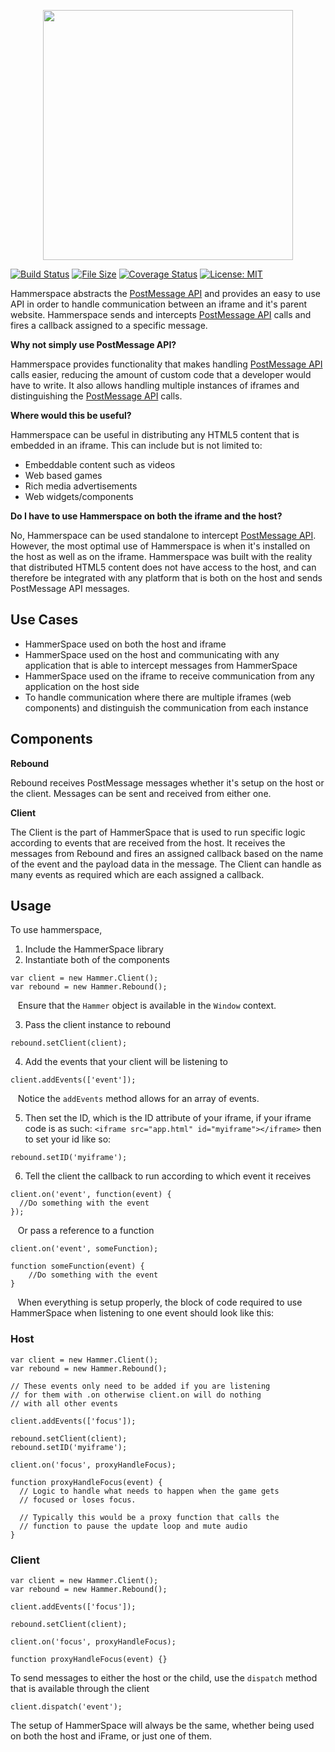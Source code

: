 <p align="center">
  <img src="https://raw.githubusercontent.com/theREDspace/HammerSpace/master/docs/assets/images/logo.png" width="400px"/>
</p>

[![Build Status](https://travis-ci.org/theREDspace/HammerSpace.svg?branch=master)](https://travis-ci.org/theREDspace/HammerSpace)
[![File Size](https://img.shields.io/github/size/theREDspace/HammerSpace/dist/hammerspace.min.js.svg)](https://raw.githubusercontent.com/theREDspace/HammerSpace/master/dist/hammerspace.min.js)
[![Coverage Status](https://coveralls.io/repos/github/theREDspace/HammerSpace/badge.svg)](https://coveralls.io/github/theREDspace/HammerSpace)
[![License: MIT](https://img.shields.io/badge/License-MIT-green.svg)](https://opensource.org/licenses/MIT)

Hammerspace abstracts the [PostMessage API](https://developer.mozilla.org/en-US/docs/Web/API/Window/postMessage) and provides an easy to use API in order to handle communication between an iframe and it's parent website. Hammerspace sends and intercepts [PostMessage API](https://developer.mozilla.org/en-US/docs/Web/API/Window/postMessage) calls and fires a callback assigned to a specific message.

**Why not simply use PostMessage API?**

Hammerspace provides functionality that makes handling [PostMessage API](https://developer.mozilla.org/en-US/docs/Web/API/Window/postMessage) calls easier, reducing the amount of custom code that a developer would have to write. It also allows handling multiple instances of iframes and distinguishing the [PostMessage API](https://developer.mozilla.org/en-US/docs/Web/API/Window/postMessage) calls.

**Where would this be useful?**

Hammerspace can be useful in distributing any HTML5 content that is embedded in an iframe. This can include but is not limited to:

- Embeddable content such as videos
- Web based games
- Rich media advertisements
- Web widgets/components

**Do I have to use Hammerspace on both the iframe and the host?**

No, Hammerspace can be used standalone to intercept [PostMessage API](https://developer.mozilla.org/en-US/docs/Web/API/Window/postMessage). However, the most optimal use of Hammerspace is when it's installed on the host as well as on the iframe. Hammerspace was built with the reality that distributed HTML5 content does not have access to the host, and can therefore be integrated with any platform that is both on the host and sends PostMessage API messages.

## Use Cases

- HammerSpace used on both the host and iframe
- HammerSpace used on the host and communicating with any application that is able to intercept messages from HammerSpace
- HammerSpace used on the iframe to receive communication from any application on the host side
- To handle communication where there are multiple iframes (web components) and distinguish the communication from each instance

## Components
**Rebound**

Rebound receives PostMessage messages whether it's setup on the host or the client. Messages can be sent and received from either one.

**Client**

The Client is the part of HammerSpace that is used to run specific logic according to events that are received from the host. It receives the messages from Rebound and fires an assigned callback based on the name of the event and the payload data in the message. The Client can handle as many events as required which are each assigned a callback.

## Usage

To use hammerspace,

1) Include the HammerSpace library
2) Instantiate both of the components
```
var client = new Hammer.Client();
var rebound = new Hammer.Rebound();
```

&nbsp;&nbsp;&nbsp;Ensure that the `Hammer` object is available in the `Window` context.

3) Pass the client instance to rebound
```
rebound.setClient(client);
```
4) Add the events that your client will be listening to
```
client.addEvents(['event']);
```

&nbsp;&nbsp;&nbsp;Notice the `addEvents` method allows for an array of events.

5) Then set the ID, which is the ID attribute of your iframe, if your iframe code is as such: `<iframe src="app.html" id="myiframe"></iframe>`
then to set your id like so:

```
rebound.setID('myiframe');
```

6) Tell the client the callback to run according to which event it receives
```
client.on('event', function(event) {
  //Do something with the event
});
```

&nbsp;&nbsp;&nbsp;Or pass a reference to a function

```
client.on('event', someFunction);

function someFunction(event) {
	//Do something with the event
}
```

&nbsp;&nbsp;&nbsp;When everything is setup properly, the block of code required to use HammerSpace when listening to one event should look like this:

### Host
```
var client = new Hammer.Client();
var rebound = new Hammer.Rebound();

// These events only need to be added if you are listening
// for them with .on otherwise client.on will do nothing
// with all other events

client.addEvents(['focus']);

rebound.setClient(client);
rebound.setID('myiframe');

client.on('focus', proxyHandleFocus);

function proxyHandleFocus(event) {
  // Logic to handle what needs to happen when the game gets
  // focused or loses focus.

  // Typically this would be a proxy function that calls the
  // function to pause the update loop and mute audio
}
```

### Client
```
var client = new Hammer.Client();
var rebound = new Hammer.Rebound();

client.addEvents(['focus']);

rebound.setClient(client);

client.on('focus', proxyHandleFocus);

function proxyHandleFocus(event) {}
```

To send messages to either the host or the child, use the `dispatch` method that is available through the client

```
client.dispatch('event');
```

The setup of HammerSpace will always be the same, whether being used on both the host and iFrame, or just one of them.
